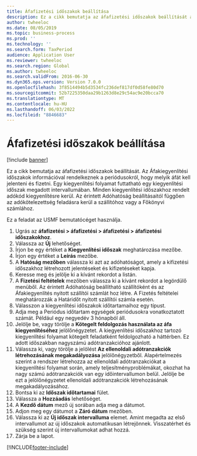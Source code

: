 ```yaml
---
title: Áfafizetési időszakok beállítása
description: Ez a cikk bemutatja az áfafizetési időszakok beállítását a Dynamics 365 Pénzügyben.
author: twheeloc
ms.date: 08/05/2019
ms.topic: business-process
ms.prod: ''
ms.technology: ''
ms.search.form: TaxPeriod
audience: Application User
ms.reviewer: twheeloc
ms.search.region: Global
ms.author: twheeloc
ms.search.validFrom: 2016-06-30
ms.dyn365.ops.version: Version 7.0.0
ms.openlocfilehash: 3f8514494b5d3534fc236def817df0d58fe80d70
ms.sourcegitcommit: 52b7225350daa29b1263d8e29c54ac9e20bcca70
ms.translationtype: MT
ms.contentlocale: hu-HU
ms.lasthandoff: 06/03/2022
ms.locfileid: "8846683"
---
```

# <a name="set-up-sales-tax-settlement-periods"></a>Áfafizetési időszakok beállítása

[!include [banner](../../includes/banner.md)]

Ez a cikk bemutatja az áfafizetési időszakok beállítását. Az Áfakiegyenlítési időszakok információval rendelkeznek a periódusokról, hogy melyik áfát kell jelenteni és fizetni. Egy kiegyenlítési folyamat futtatható egy kiegyenlítési időszak megadott intervallumában. Minden kiegyenlítési időszakhoz rendelt adókód kiegyenlítésre kerül. Az érintett Adóhatóság beállításaitól függően az adókötelezettség feladásra kerül a szállítóhoz vagy a Főkönyvi számlához.

Ez a feladat az USMF bemutatócéget használja.

1. Ugrás az **áfafizetési > áfafizetési > áfafizetési > áfafizetési időszakokhoz**.
2. Válassza az **Új** lehetőséget.
3. Írjon be egy értéket a **Kiegyenlítési időszak** meghatározása mezőbe.
4. Írjon egy értéket a **Leírás** mezőbe.
5. A **Hatóság mezőben** válassza ki azt az adóhatóságot, amely a kifizetési időszakhoz létrehozott jelentéseket és kifizetéseket kapja.
6. Keresse meg és jelölje ki a kívánt rekordot a listán.
7. A **Fizetési feltételek** mezőben válassza ki a kívánt rekordot a legördülő menüből. Az érintett Adóhatóság beállítható szállítóként és az Áfakiegyenlítés nyitott szállítói számlát hoz létre. A Fizetés feltételei meghatározzák a Határidőt nyitott szállítói számla esetén.  
8. Válasszon a kiegyenlítési időszakok időtartamaihoz egy típust.
9. Adja meg a Periódus időtartam egységek periódusokra vonatkoztatott számát. Például egy negyedév 3 hónapból áll.
10. Jelölje be, vagy törölje a **Kötegelt feldolgozás használata az áfa kiegyenlítéséhez** jelölőnégyzetet. A kiegyenlítési időszakhoz tartozó kiegyenlítési folyamat kötegelt feladatként feldolgozható a háttérben. Ez adott időszakban nagyszámú adótranzakcióhoz ajánlott.
11. Válassza ki, vagy törölje a jelölést **Az ellenoldali adótranzakciók létrehozásának megakadályozása**  jelölőnégyzetből. Alapértelmezés szerint a rendszer létrehozza az ellenoldali adótranzakciókat a kiegyenlítési folyamat során, amely teljesítményproblémákat, okozhat ha nagy számú adótranzakciók van egy időintervallumon belül. Jelölje be ezt a jelölőnégyzetet ellenoldali adótranzakciók létrehozásának megakadályozásához.
12. Bontsa ki az **Időszak időtartamai** fület.
13. Válassza a **Hozzáadás** lehetőséget.
14. A **Kezdő dátum** mező új sorában adja meg a dátumot.
15. Adjon meg egy dátumot a **Záró dátum** mezőben.
16. Válassza ki az **Új időszak intervalluma** elemet. Amint megadta az első intervallumot az új időszakok automatikusan létrejönnek. Visszatérhet és szükség szerint új intervallumokat adhat hozzá.  
17. Zárja be a lapot.



[!INCLUDE[footer-include](../../../includes/footer-banner.md)]
